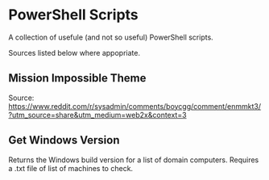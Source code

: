 # PowerShell Scripts
A collection of usefule (and not so useful) PowerShell scripts.

Sources listed below where appopriate.

## Mission Impossible Theme
Source: https://www.reddit.com/r/sysadmin/comments/boycgg/comment/enmmkt3/?utm_source=share&utm_medium=web2x&context=3

## Get Windows Version
Returns the Windows build version for a list of domain computers. Requires a .txt file of list of machines to check.
